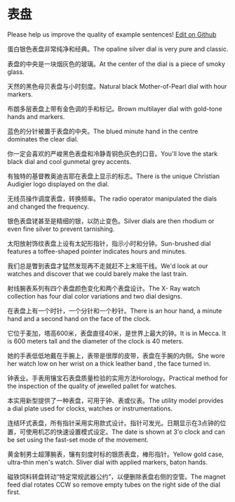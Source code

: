 # 表盘

Please help us improve the quality of example sentences! [Edit on Github](https://github.com/jiyushe/jiyu-example-sentence-source/blob/main/chinese/biaopan.md)

<p><span class="chinese">蛋白银色表盘非常纯净和经典。</span><span class="english">The opaline silver dial is very pure and classic.</span></p>

<p><span class="chinese">表盘的中央是一块烟灰色的玻璃。</span><span class="english">At the center of the dial is a piece of smoky glass.</span></p>

<p><span class="chinese">天然的黑色母贝表盘与小时刻度。</span><span class="english">Natural black Mother-of-Pearl dial with hour markers.</span></p>

<p><span class="chinese">布朗多层表盘上带有金色调的手和标记。</span><span class="english">Brown multilayer dial with gold-tone hands and markers.</span></p>

<p><span class="chinese">蓝色的分针被置于表盘的中央。</span><span class="english">The blued minute hand in the centre dominates the clear dial.</span></p>

<p><span class="chinese">你一定会喜欢的严峻黑色表盘和冷静青铜色灰色的口音。</span><span class="english">You'll love the stark black dial and cool gunmetal grey accents.</span></p>

<p><span class="chinese">有独特的基督教奥迪吉耶在表盘上显示的标志。</span><span class="english">There is the unique Christian Audigier logo displayed on the dial.</span></p>

<p><span class="chinese">无线员操作调度表盘，转换频率。</span><span class="english">The radio operator manipulated the dials and changed the frequency.</span></p>

<p><span class="chinese">银色表盘铑甚至是精细的银，以防止变色。</span><span class="english">Silver dials are then rhodium or even fine silver to prevent tarnishing.</span></p>

<p><span class="chinese">太阳放射饰纹表盘上设有太妃形指针，指示小时和分钟。</span><span class="english">Sun-brushed dial features a toffee-shaped pointer indicates hours and minutes.</span></p>

<p><span class="chinese">我们总是瞥到表盘才猛然发现再不走就赶不上末班干线。</span><span class="english">We'd look at our watches and discover that we could barely make the last train.</span></p>

<p><span class="chinese">射线腕表系列有四个表盘颜色变化和两个表盘设计。</span><span class="english">The X- Ray watch collection has four dial color variations and two dial designs.</span></p>

<p><span class="chinese">在表盘上有一个时针，一个分针和一个秒针。</span><span class="english">There is an hour hand, a minute hand and a second hand on the face of the clock.</span></p>

<p><span class="chinese">它位于麦加，塔高600米，表盘直径40米，是世界上最大的钟。</span><span class="english">It is in Mecca. It is 600 meters tall and the diameter of the clock is 40 meters.</span></p>

<p><span class="chinese">她的手表低低地戴在手腕上，表带是很厚的皮带，表盘在手腕的内侧。</span><span class="english">She wore her watch low on her wrist on a thick leather band , the face turned in.</span></p>

<p><span class="chinese">钟表业。手表用镶宝石表盘质量检验的实用方法Horology。</span><span class="english">Practical method for the inspection of the quality of jewelled pallet for watches.</span></p>

<p><span class="chinese">本实用新型提供了一种表盘，可用于钟、表或仪表。</span><span class="english">The utility model provides a dial plate used for clocks, watches or instrumentations.</span></p>

<p><span class="chinese">连结环式表盘，所有指针采用实用款式设计。指针可发光。日期显示在3点钟的位置，可使用机芯的快速设置模式设定。</span><span class="english">The date is shown at 3'o clock and can be set using the fast-set mode of the movement.</span></p>

<p><span class="chinese">黄金制男士超薄腕表，镶有刻度时标的银质表盘，棒形指针。</span><span class="english">Yellow gold case, ultra-thin men's watch. Sliver dial with applied markers, baton hands.</span></p>

<p><span class="chinese">磁铁饲料转盘转动“特定常规武器公约”，以便删除表盘右侧的空管。</span><span class="english">The magnet feed dial rotates CCW so remove empty tubes on the right side of the dial first.</span></p>

